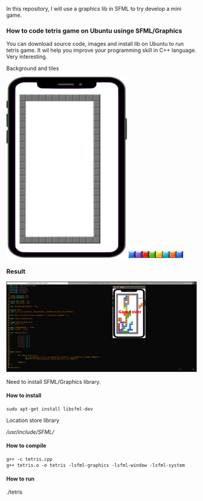 In this repository, I will use a graphics lib in SFML to try develop a mini game. 

### How to code **tetris** game on Ubuntu usinge SFML/Graphics

You can download source code, images and install lib on Ubuntu to run tetris game. It wil help you improve your programming skill in C++ language. Very interesting.  

Background and tiles

![image](/images/background.png)
![image](/images/tiles.png)

### Result

![image](/images/Infor.png)

Need to install  SFML/Graphics library.

#### How to install

```
sudo apt-get install libsfml-dev
```

Location store library


*/usr/include/SFML/*


#### How to compile
```
g++ -c tetris.cpp
g++ tetris.o -o tetris -lsfml-graphics -lsfml-window -lsfml-system
```

#### How to run

./tetris
